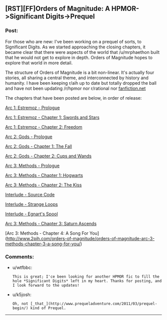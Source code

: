 ## [RST][FF]Orders of Magnitude: A HPMOR->Significant Digits->Prequel

### Post:

For those who are new: I've been working on a prequel of sorts, to Significant Digits. As we started approaching the closing chapters, it became clear that there were aspects of the world that /u/mrphaethon built that he would not get to explore in depth. Orders of Magnitude hopes to explore that world in more detail. 

The structure of Orders of Magnitude is a bit non-linear. It's actually four stories, all sharing a central theme, and interconnected by history and humanity. I have been keeping r/aih up to date but totally dropped the ball and have not been updating /r/hpmor nor r/rational nor [fanfiction.net](https://www.fanfiction.net/s/11914431/)

The chapters that have been posted are below, in order of release: 


[Arc 1: Estremoz - Prologue](http://www.2pih.com/orders-of-magnitude/orders-of-magnitude-arc-1-estramoz-prologue/)

[Arc 1: Estremoz - Chapter 1: Swords and Stars](http://www.2pih.com/orders-of-magnitude/orders-of-magnitude-arc-1-estramoz-chapter-1-swords-and-stars/)

[Arc 1: Estremoz - Chapter 2: Freedom](http://www.2pih.com/orders-of-magnitude/orders-of-magnitude-arc-1-estramoz-chapter-2-freedom/)

[Arc 2: Gods - Prologue](http://www.2pih.com/orders-of-magnitude/orders-of-magnitude-arc-2-gods-prologue/)

[Arc 2: Gods - Chapter 1: The Fall](http://www.2pih.com/orders-of-magnitude/orders-of-magnitude-arc-2-gods-chapter-1-the-fall/)

[Arc 2: Gods - Chapter 2: Cups and Wands](http://www.2pih.com/orders-of-magnitude/orders-of-magnitude-arc-2-gods-chapter-2-cups-and-wands/)

[Arc 3: Methods - Prologue](http://www.2pih.com/orders-of-magnitude/orders-of-magnitude-arc-3-methods-prologue/)

[Arc 3: Methods - Chapter 1: Hogwarts](http://www.2pih.com/orders-of-magnitude/orders-of-magnitude-arc-3-methods-chatper-1-hogwarts/)

[Arc 3: Methods - Chapter 2: The Kiss](http://www.2pih.com/orders-of-magnitude/orders-of-magnitude-arc-3-methods-chapter-2-the-kiss/)

[Interlude - Source Code](http://www.2pih.com/orders-of-magnitude/orders-of-magnitude-interlude-source-code/)

[Interlude - Strange Loops](http://www.2pih.com/orders-of-magnitude/orders-of-magnitude-interlude-strange-loops/)

[Interlude - Egnart's Spool](http://www.2pih.com/orders-of-magnitude/orders-of-magnitude-interlude-egnarts-spool/)

[Arc 3: Methods - Chapter 3: Saturn Ascends](http://www.2pih.com/orders-of-magnitude/orders-of-magnitude-arc-3-methods-chapter-3-saturn-ascends/)

[Arc 3: Methods - Chapter 4: A Song For You] (http://www.2pih.com/orders-of-magnitude/orders-of-magnitude-arc-3-methods-chapter-3-a-song-for-you/)


### Comments:

- u/wtfbbc:
  ```
  This is great; I'ce been looking for another HPMOR fic to fill the hole *Significant Digits* left in my heart. Thanks for posting, and I look forward to the updates!
  ```

- u/k5josh:
  ```
  Oh, not [_that_](http://www.prequeladventure.com/2011/03/prequel-begin/) kind of Prequel.
  ```

---

